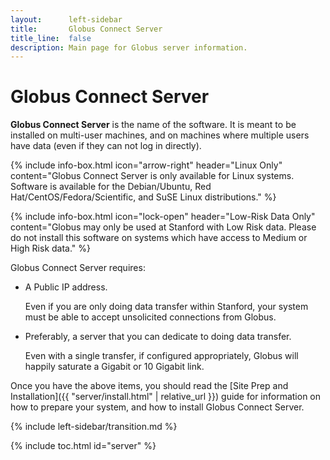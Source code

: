 ```yaml
---
layout:      left-sidebar
title:       Globus Connect Server
title_line:  false
description: Main page for Globus server information.
---
```


# Globus Connect Server

<b>Globus Connect Server</b> is the name of the software.  It is
meant to be installed on multi-user machines, and on machines where multiple
users have data (even if they can not log in directly).

{% include info-box.html
   icon="arrow-right"
   header="Linux Only"
   content="Globus Connect Server is only available for Linux systems.  Software is available for the Debian/Ubuntu, Red Hat/CentOS/Fedora/Scientific, and SuSE Linux distributions."
%}

{% include info-box.html
   icon="lock-open"
   header="Low-Risk Data Only"
   content="Globus may only be used at Stanford with Low Risk data.  Please
   do not install this software on systems which have access to Medium or High
   Risk data."
%}

Globus Connect Server requires:

* A Public IP address.

  Even if you are only doing data transfer within Stanford, your system must be
  able to accept unsolicited connections from Globus.

* Preferably, a server that you can dedicate to doing data transfer.

  Even with a single transfer, if configured appropriately, Globus will happily
  saturate a Gigabit or 10 Gigabit link.

Once you have the above items, you should read the [Site Prep and
Installation]({{ "server/install.html" | relative_url }}) guide for information
on how to prepare your system, and how to install Globus Connect Server.

{% include left-sidebar/transition.md %}

{% include toc.html id="server" %}
